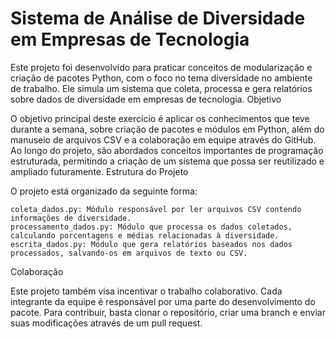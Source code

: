 # Sistema de Análise de Diversidade em Empresas de Tecnologia
Este projeto foi desenvolvido para praticar conceitos de modularização e criação de pacotes Python, com o foco no tema diversidade no ambiente de trabalho. Ele simula um sistema que coleta, processa e gera relatórios sobre dados de diversidade em empresas de tecnologia.
Objetivo

O objetivo principal deste exercício é aplicar os conhecimentos  que teve durante a semana, sobre criação de pacotes e módulos em Python, além do manuseio de arquivos CSV e a colaboração em equipe através do GitHub. Ao longo do projeto, são abordados conceitos importantes de programação estruturada, permitindo a criação de um sistema que possa ser reutilizado e ampliado futuramente.
Estrutura do Projeto

O projeto está organizado da seguinte forma:

    coleta_dados.py: Módulo responsável por ler arquivos CSV contendo informações de diversidade.
    processamento_dados.py: Módulo que processa os dados coletados, calculando porcentagens e médias relacionadas à diversidade.
    escrita_dados.py: Módulo que gera relatórios baseados nos dados processados, salvando-os em arquivos de texto ou CSV.

Colaboração

Este projeto também visa incentivar o trabalho colaborativo. Cada integrante da equipe é responsável por uma parte do desenvolvimento do pacote. Para contribuir, basta clonar o repositório, criar uma branch e enviar suas modificações através de um pull request.
